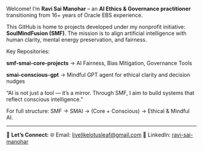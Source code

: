 Welcome! I’m **Ravi Sai Manohar** – an **AI Ethics & Governance practitioner** transitioning from 16+ years of Oracle EBS experience.

This GitHub is home to projects developed under my nonprofit initiative: **SoulMindFusion (SMF)**. The mission is to align artificial intelligence with human clarity, mental energy preservation, and fairness.

Key Repositories:

**smf-smai-core-projects** → AI Fairness, Bias Mitigation, Governance Tools

**smai-conscious-gpt** → Mindful GPT agent for ethical clarity and decision nudges

“AI is not just a tool — it’s a mirror. Through SMF, I aim to build systems that reflect conscious intelligence.”

For full structure: SMF → SMAI → (Core + Conscious) → Ethical & Mindful AI.

---

📩 **Let’s Connect:**
🌐 Email: [livelikelotusleaf@gmail.com](mailto:livelikelotusleaf@gmail.com)
🔗 LinkedIn: [ravi-sai-manohar](https://www.linkedin.com/in/ravi-sai-manohar-07328740)
